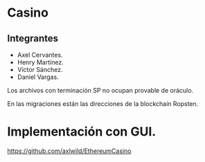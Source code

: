 # Casino

## Integrantes

- Axel Cervantes.
- Henry Martínez.
- Víctor Sánchez.
- Daniel Vargas.

Los archivos con terminación SP no ocupan provable de oráculo.

En las migraciones están las direcciones de la blockchain Ropsten.


# Implementación con GUI.

https://github.com/axlwild/EthereumCasino